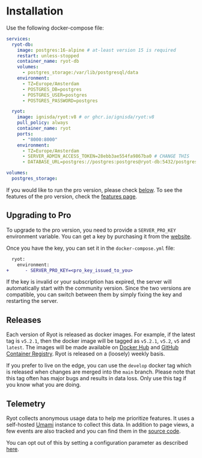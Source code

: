 # Installation

Use the following docker-compose file:

```yaml
services:
  ryot-db:
    image: postgres:16-alpine # at-least version 15 is required
    restart: unless-stopped
    container_name: ryot-db
    volumes:
      - postgres_storage:/var/lib/postgresql/data
    environment:
      - TZ=Europe/Amsterdam
      - POSTGRES_DB=postgres
      - POSTGRES_USER=postgres
      - POSTGRES_PASSWORD=postgres

  ryot:
    image: ignisda/ryot:v8 # or ghcr.io/ignisda/ryot:v8
    pull_policy: always
    container_name: ryot
    ports:
      - "8000:8000"
    environment:
      - TZ=Europe/Amsterdam
      - SERVER_ADMIN_ACCESS_TOKEN=28ebb3ae554fa9867ba0 # CHANGE THIS
      - DATABASE_URL=postgres://postgres:postgres@ryot-db:5432/postgres

volumes:
  postgres_storage:
```

If you would like to run the pro version, please check [below](#upgrading-to-pro). To see
the features of the pro version, check the [features page]({{extra.main_website_url}}).

## Upgrading to Pro

To upgrade to the pro version, you need to provide a `SERVER_PRO_KEY` environment variable.
You can get a key by purchasing it from the [website]({{extra.main_website_url}}).

Once you have the key, you can set it in the `docker-compose.yml` file:

```diff
  ryot:
    environment:
+      - SERVER_PRO_KEY=<pro_key_issued_to_you>
```

If the key is invalid or your subscription has expired, the server will automatically start
with the community version. Since the two versions are compatible, you can switch between
them by simply fixing the key and restarting the server.

## Releases

Each version of Ryot is released as docker images. For example, if the latest tag is
`v5.2.1`, then the docker image will be tagged as `v5.2.1`, `v5.2`, `v5` and `latest`. The
images will be made available on [Docker Hub](https://hub.docker.com/r/ignisda/ryot) and
[GitHub Container Registry](https://ghcr.io/ignisda/ryot). Ryot is released on a (loosely)
weekly basis.

If you prefer to live on the edge, you can use the `develop` docker tag which is released
when changes are merged into the `main` branch. Please note that this tag often has major
bugs and results in data loss. Only use this tag if you know what you are doing.

## Telemetry

Ryot collects anonymous usage data to help me prioritize features. It uses a self-hosted
[Umami](https://umami.is/) instance to collect this data. In addition to page views, a
few events are also tracked and you can find them in the [source code](https://github.com/IgnisDa/ryot/blob/6722ceb913a9c2fd67392d5812b76a30036142d1/apps/frontend/app/lib/hooks.ts#L140-L174).

You can opt out of this by setting a configuration parameter as described
[here](./configuration.md#important-parameters).
